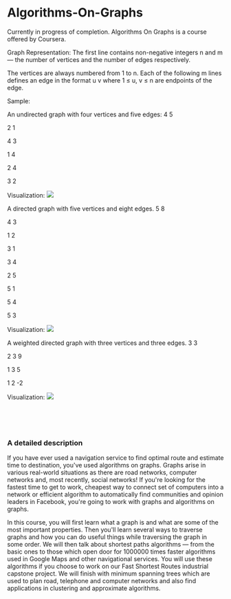 # Algorithms-On-Graphs
Currently in progress of completion. 
Algorithms On Graphs is a course offered by Coursera. 


Graph Representation: 
The first line contains non-negative integers n and m — the number of vertices and the number of edges respectively.

The vertices are always numbered from 1 to n. Each of the following m lines defines an edge in the format u v where 1 ≤ u, v ≤ n are endpoints of the edge.

Sample: 

An undirected graph with four vertices and five edges:
4 5

2 1

4 3

1 4

2 4

3 2

Visualization: <img src = "https://i.gyazo.com/feda46550e82761c7947ef9fd8ca5702.png">


A directed graph with five vertices and eight edges.
5 8

4 3

1 2

3 1

3 4

2 5

5 1

5 4

5 3

Visualization: <img src = "https://i.gyazo.com/9c2ddec1534b109fd6303f9ba5fba730.png">


A weighted directed graph with three vertices and three edges.
3 3

2 3 9

1 3 5

1 2 -2

Visualization: <img src = "https://i.gyazo.com/153b9d1e3cdf466f0742311298b65053.png">


<br><br><br>



<h3>A detailed description</h3>  
If you have ever used a navigation service to find optimal route and estimate time to destination, you've used algorithms on graphs. Graphs arise in various real-world situations as there are road networks, computer networks and, most recently, social networks! If you're looking for the fastest time to get to work, cheapest way to connect set of computers into a network or efficient algorithm to automatically find communities and opinion leaders in Facebook, you're going to work with graphs and algorithms on graphs.

In this course, you will first learn what a graph is and what are some of the most important properties. Then you'll learn several ways to traverse graphs and how you can do useful things while traversing the graph in some order. We will then talk about shortest paths algorithms — from the basic ones to those which open door for 1000000 times faster algorithms used in Google Maps and other navigational services. You will use these algorithms if you choose to work on our Fast Shortest Routes industrial capstone project. We will finish with minimum spanning trees which are used to plan road, telephone and computer networks and also find applications in clustering and approximate algorithms.
